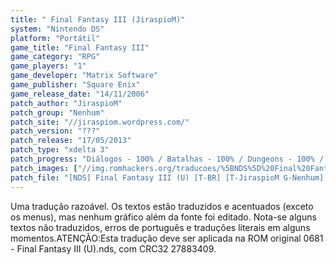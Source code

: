 ```yaml
---
title: " Final Fantasy III (JiraspioM)"
system: "Nintendo DS"
platform: "Portátil"
game_title: "Final Fantasy III"
game_category: "RPG"
game_players: "1"
game_developer: "Matrix Software"
game_publisher: "Square Enix"
game_release_date: "14/11/2006"
patch_author: "JiraspioM"
patch_group: "Nenhum"
patch_site: "//jiraspiom.wordpress.com/"
patch_version: "???"
patch_release: "17/05/2013"
patch_type: "xdelta 3"
patch_progress: "Diálogos - 100% / Batalhas - 100% / Dungeons - 100% / Menus - 99% / Itens - 99% / Acentos - Sim / Gráficos - Não"
patch_images: ["//img.romhackers.org/traducoes/%5BNDS%5D%20Final%20Fantasy%20III%20-%20JiraspioM%20-%201.png","//img.romhackers.org/traducoes/%5BNDS%5D%20Final%20Fantasy%20III%20-%20JiraspioM%20-%202.png","//img.romhackers.org/traducoes/%5BNDS%5D%20Final%20Fantasy%20III%20-%20JiraspioM%20-%203.png"]
patch_file: "[NDS] Final Fantasy III (U) [T-BR] [T-JiraspioM G-Nenhum] [P-99% A-2013].7z"
---
```

Uma tradução razoável. Os textos estão traduzidos e acentuados (exceto os menus), mas nenhum gráfico além da fonte foi editado. Nota-se alguns textos não traduzidos, erros de português e traduções literais em alguns momentos.ATENÇÃO:Esta tradução deve ser aplicada na ROM original 0681 - Final Fantasy III (U).nds, com CRC32 27883409.